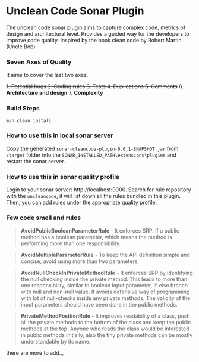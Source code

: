 # Unclean Code Sonar Plugin #
The unclean code sonar plugin aims to capture complex code, metrics of design and architectural level. 
Provides a guided way for the developers to improve code quality.
Inspired by the book clean code by Robert Martin (Uncle Bob).

### Seven Axes of Quality ###
It aims to cover the last two axes.

  ~~1. Potential bugs 
 2. Coding rules 
 3. Tests
 4. Duplications 
 5. Comments~~ 
 6. **Architecture and design**
 7. **Complexity**
 

### Build Steps ###

`mvn clean install` 


### How to use this in local sonar server ###

Copy the generated `sonar-cleancode-plugin-0.0.1-SNAPSHOT.jar` from `/target` folder into the `SONAR_INSTALLED_PATH\extensions\plugins`
and restart the sonar server.


### How to use this in sonar quality profile ###

Login to your sonar server: http://localhost:9000. 
Search for rule repository with the `uncleancode`, it will list down all the rules bundled in this plugin.
Then, you can add rules under the appropriate quality profile.


### Few code smell and rules ###

> **AvoidPublicBooleanParameterRule** - It enforces SRP. If a public method has a boolean parameter, which means the method is performing more than one responsibility.

>**AvoidMultipleParameterRule** - To keep the API definition simple and concise, avoid using more than two parameters.

>**AvoidNullCheckInPrivateMethodRule** - It enforces SRP by identifying the null checking inside the private method. This leads to more than one responsibility, similar to boolean input parameter, if-else branch with null and non-null value. It avoids defensive way of programming with lot of null-checks inside any private methods. The validity of the input parameters should have been done in the public methods. 

> **PrivateMethodPositionRule** - It improves readability of a class, push all the private methods to the bottom of the class and keep the public methods at the top.
Anyone who reads the class would be interested in public methods initially, also the tiny private methods can be mostly understandable by its name.


there are more to add..,
